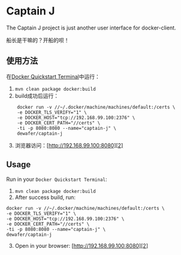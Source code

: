 Captain J
=========

The Captain J project is just another user interface for docker-client.

船长是干嘛的？开船的呗！

使用方法
-------

在[Docker Quickstart Terminal][1]中运行：

1. `mvn clean package docker:build`
2. build成功后运行：
```
    docker run -v //~/.docker/machine/machines/default:/certs \
    -e DOCKER_TLS_VERIFY="1" \
    -e DOCKER_HOST="tcp://192.168.99.100:2376" \
    -e DOCKER_CERT_PATH="//certs" \
    -ti -p 8080:8080 --name="captain-j" \
    dewafer/captain-j
```
3. 浏览器访问：[http://192.168.99.100:8080][2]


Usage
-----

Run in your `Docker Quickstart Terminal`:

1.  `mvn clean package docker:build`
2.  After success build, run:

```
docker run -v //~/.docker/machine/machines/default:/certs \
-e DOCKER_TLS_VERIFY="1" \
-e DOCKER_HOST="tcp://192.168.99.100:2376" \
-e DOCKER_CERT_PATH="//certs" \
-ti -p 8080:8080 --name="captain-j" \
dewafer/captain-j
```

3.  Open in your browser: [http://192.168.99.100:8080][2]



[1]: https://docs.docker.com/mac/ "Get Started with Docker"
[2]: http://192.168.99.100:8080 "Open in your browser"
